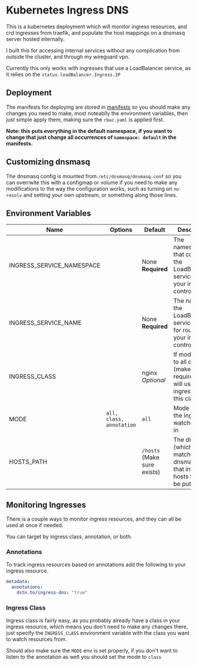 # Kubernetes Ingress DNS

This is a kubernetes deployment which will monitor ingress resources, and crd ingresses from traefik, and populate the host mappings on a dnsmasq server hosted internally.

I built this for accessing internal services without any complication from outside the cluster, and through my wireguard vpn.

Currently this only works with ingresses that use a LoadBalancer service, as it relies on the `status.loadBalancer.Ingress.IP`

## Deployment

The manifests for deploying are stored in [manifests](manifests) so you should make any changes you need to make, most noteablly the environment variables, then just simple apply them, making sure the `rbac.yaml` is applied first.

**Note: this puts everything in the default namespace, if you want to change that just change all occurrences of `namespace: default` in the manifests.**

## Customizing dnsmasq

The dnsmasq config is mounted from `/etc/dnsmasq/dnsmasq.conf` so you can overrwite this with a configmap or volume if you need to make any modifications to the way the configuration works, such as turning on `no-resolv` and setting your own upstream, or something along those lines.

## Environment Variables

| Name                      | Options                  | Default                        | Description                                                                                |
| ------------------------- | ------------------------ | ------------------------------ | ------------------------------------------------------------------------------------------ |
| INGRESS_SERVICE_NAMESPACE |                          | None **Required**              | The namespace that contains the LoadBalancer service for your ingress controller           |
| INGRESS_SERVICE_NAME      |                          | None **Required**              | The name of the LoadBalancer service used for routing of your ingress controller           |
| INGRESS_CLASS             |                          | nginx _Optional_               | If mode is set to all or class (makes it required), it will use ingresses from this class  |
| MODE                      | `all, class, annotation` | `all`                          | Mode in which the ingress watcher runs in                                                  |
| HOSTS_PATH                |                          | `/hosts` (Make sure exists)    | The directory (which must match from dnsmasq.conf) that ingress hosts files will be put in |

## Monitoring Ingresses

There is a couple ways to monitor ingress resources, and they can all be used at once if needed.

You can target by ingress class, annotation, or both.

### Annotations

To track ingress resources based on annotations add the following to your ingress resource.

```yml
metadata:
  annotations:
    dstn.to/ingress-dns: "true"
```

### Ingress Class

Ingress class is fairly easy, as you probably already have a class in your ingress resource, which means you don't need to make any changes there, just specify the `INGRESS_CLASS` environment variable with the class you want to watch resources from.

Should also make sure the `MODE` env is set properly, if you don't want to listen to the annotation as well you should set the mode to `class`
